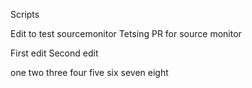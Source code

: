 Scripts

Edit to test sourcemonitor
Tetsing PR for source monitor

First edit
Second edit

one
two
three
four
five
six
seven
eight
